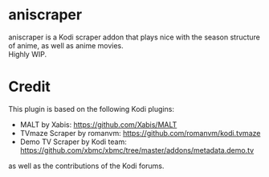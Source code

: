 # aniscraper
aniscraper is a Kodi scraper addon that plays nice with the season structure of anime, as well as anime movies.  
Highly WIP.  
  
# Credit
This plugin is based on the following Kodi plugins:  
- MALT by Xabis: https://github.com/Xabis/MALT  
- TVmaze Scraper by romanvm: https://github.com/romanvm/kodi.tvmaze  
- Demo TV Scraper by Kodi team: https://github.com/xbmc/xbmc/tree/master/addons/metadata.demo.tv  
  
as well as the contributions of the Kodi forums.